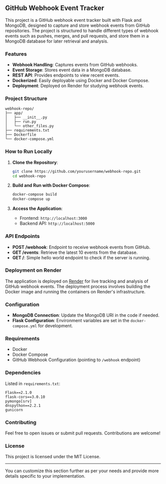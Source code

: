 ## GitHub Webhook Event Tracker

This project is a GitHub webhook event tracker built with Flask and MongoDB, designed to capture and store webhook events from GitHub repositories. The project is structured to handle different types of webhook events such as pushes, merges, and pull requests, and store them in a MongoDB database for later retrieval and analysis.

### Features

- **Webhook Handling**: Captures events from GitHub webhooks.
- **Event Storage**: Stores event data in a MongoDB database.
- **REST API**: Provides endpoints to view recent events.
- **Dockerized**: Easily deployable using Docker and Docker Compose.
- **Deployment**: Deployed on Render for studying webhook events.

### Project Structure

```
webhook-repo/
├── app/
│   ├── __init__.py
│   ├── run.py
│   └── other_files.py
├── requirements.txt
├── Dockerfile
└── docker-compose.yml
```

### How to Run Locally

1. **Clone the Repository**:
   ```bash
   git clone https://github.com/yourusername/webhook-repo.git
   cd webhook-repo
   ```

2. **Build and Run with Docker Compose**:
   ```bash
   docker-compose build
   docker-compose up
   ```

3. **Access the Application**:
   - Frontend: `http://localhost:3000`
   - Backend API: `http://localhost:5000`

### API Endpoints

- **POST /webhook**: Endpoint to receive webhook events from GitHub.
- **GET /events**: Retrieve the latest 10 events from the database.
- **GET /**: Simple hello world endpoint to check if the server is running.

### Deployment on Render

The application is deployed on [Render](https://render.com) for live tracking and analysis of GitHub webhook events. The deployment process involves building the Docker image and running the containers on Render's infrastructure.

### Configuration

- **MongoDB Connection**: Update the MongoDB URI in the code if needed.
- **Flask Configuration**: Environment variables are set in the `docker-compose.yml` for development.

### Requirements

- Docker
- Docker Compose
- GitHub Webhook Configuration (pointing to `/webhook` endpoint)

### Dependencies

Listed in `requirements.txt`:

```
Flask==2.1.0
flask-cors==3.0.10
pymongo[srv]
dnspython==2.2.1
gunicorn
```

### Contributing

Feel free to open issues or submit pull requests. Contributions are welcome!

### License

This project is licensed under the MIT License.

---

You can customize this section further as per your needs and provide more details specific to your implementation.
